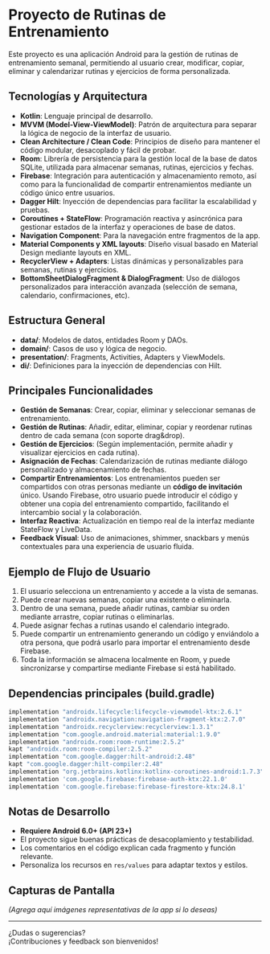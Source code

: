 # Proyecto de Rutinas de Entrenamiento

Este proyecto es una aplicación Android para la gestión de rutinas de entrenamiento semanal, permitiendo al usuario crear, modificar, copiar, eliminar y calendarizar rutinas y ejercicios de forma personalizada.

## Tecnologías y Arquitectura

- **Kotlin**: Lenguaje principal de desarrollo.
- **MVVM (Model-View-ViewModel)**: Patrón de arquitectura para separar la lógica de negocio de la interfaz de usuario.
- **Clean Architecture / Clean Code**: Principios de diseño para mantener el código modular, desacoplado y fácil de probar.
- **Room**: Librería de persistencia para la gestión local de la base de datos SQLite, utilizada para almacenar semanas, rutinas, ejercicios y fechas.
- **Firebase**: Integración para autenticación y almacenamiento remoto, así como para la funcionalidad de compartir entrenamientos mediante un código único entre usuarios.
- **Dagger Hilt**: Inyección de dependencias para facilitar la escalabilidad y pruebas.
- **Coroutines + StateFlow**: Programación reactiva y asincrónica para gestionar estados de la interfaz y operaciones de base de datos.
- **Navigation Component**: Para la navegación entre fragmentos de la app.
- **Material Components y XML layouts**: Diseño visual basado en Material Design mediante layouts en XML.
- **RecyclerView + Adapters**: Listas dinámicas y personalizables para semanas, rutinas y ejercicios.
- **BottomSheetDialogFragment & DialogFragment**: Uso de diálogos personalizados para interacción avanzada (selección de semana, calendario, confirmaciones, etc).

## Estructura General

- **data/**: Modelos de datos, entidades Room y DAOs.
- **domain/**: Casos de uso y lógica de negocio.
- **presentation/**: Fragments, Activities, Adapters y ViewModels.
- **di/**: Definiciones para la inyección de dependencias con Hilt.

## Principales Funcionalidades

- **Gestión de Semanas**: Crear, copiar, eliminar y seleccionar semanas de entrenamiento.
- **Gestión de Rutinas**: Añadir, editar, eliminar, copiar y reordenar rutinas dentro de cada semana (con soporte drag&drop).
- **Gestión de Ejercicios**: (Según implementación, permite añadir y visualizar ejercicios en cada rutina).
- **Asignación de Fechas**: Calendarización de rutinas mediante diálogo personalizado y almacenamiento de fechas.
- **Compartir Entrenamientos**: Los entrenamientos pueden ser compartidos con otras personas mediante un **código de invitación** único. Usando Firebase, otro usuario puede introducir el código y obtener una copia del entrenamiento compartido, facilitando el intercambio social y la colaboración.
- **Interfaz Reactiva**: Actualización en tiempo real de la interfaz mediante StateFlow y LiveData.
- **Feedback Visual**: Uso de animaciones, shimmer, snackbars y menús contextuales para una experiencia de usuario fluida.

## Ejemplo de Flujo de Usuario

1. El usuario selecciona un entrenamiento y accede a la vista de semanas.
2. Puede crear nuevas semanas, copiar una existente o eliminarla.
3. Dentro de una semana, puede añadir rutinas, cambiar su orden mediante arrastre, copiar rutinas o eliminarlas.
4. Puede asignar fechas a rutinas usando el calendario integrado.
5. Puede compartir un entrenamiento generando un código y enviándolo a otra persona, que podrá usarlo para importar el entrenamiento desde Firebase.
6. Toda la información se almacena localmente en Room, y puede sincronizarse y compartirse mediante Firebase si está habilitado.

## Dependencias principales (build.gradle)

```gradle
implementation "androidx.lifecycle:lifecycle-viewmodel-ktx:2.6.1"
implementation "androidx.navigation:navigation-fragment-ktx:2.7.0"
implementation "androidx.recyclerview:recyclerview:1.3.1"
implementation "com.google.android.material:material:1.9.0"
implementation "androidx.room:room-runtime:2.5.2"
kapt "androidx.room:room-compiler:2.5.2"
implementation "com.google.dagger:hilt-android:2.48"
kapt "com.google.dagger:hilt-compiler:2.48"
implementation "org.jetbrains.kotlinx:kotlinx-coroutines-android:1.7.3"
implementation 'com.google.firebase:firebase-auth-ktx:22.1.0'
implementation 'com.google.firebase:firebase-firestore-ktx:24.8.1'
```

## Notas de Desarrollo

- **Requiere Android 6.0+ (API 23+)**
- El proyecto sigue buenas prácticas de desacoplamiento y testabilidad.
- Los comentarios en el código explican cada fragmento y función relevante.
- Personaliza los recursos en `res/values` para adaptar textos y estilos.

## Capturas de Pantalla

*(Agrega aquí imágenes representativas de la app si lo deseas)*

---

¿Dudas o sugerencias?  
¡Contribuciones y feedback son bienvenidos!
